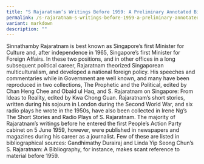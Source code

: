 ```yaml
---
title: "S Rajaratnam’s Writings Before 1959: A Preliminary Annotated Bibliography"
permalink: /s-rajaratnam-s-writings-before-1959-a-preliminary-annotated-bibliography/
variant: markdown
description: ""
---
```

<p>Sinnathamby Rajaratnam is best known as Singapore’s first Minister for
Culture and, after independence in 1965, Singapore’s first Minister for
Foreign Affairs. In these two positions, and in other offices in a long
subsequent political career, Rajaratnam theorized Singaporean multiculturalism,
and developed a national foreign policy. His speeches and commentaries
while in Government are well known, and many have been reproduced in two
collections, The Prophetic and the Political, edited by Chan Heng Chee
and Obaid ul Haq, and S. Rajaratnam on Singapore: From Ideas to Reality,
edited by Kwa Chong Guan. Rajaratnam’s short stories, written during his
sojourn in London during the Second World War, and six radio plays he wrote
in the 1950s, have also been collected in Irene Ng’s The Short Stories
and Radio Plays of S. Rajaratnam. The majority of Rajaratnam’s writings
before he entered the first People’s Action Party cabinet on 5 June 1959,
however, were published in newspapers and magazines during his career as
a journalist. Few of these are listed in bibliographical sources: Gandhimathy
Durairaj and Linda Yip Seong Chun’s S. Rajaratnam: A Bibliography, for
instance, makes scant reference to material before 1959.</p>